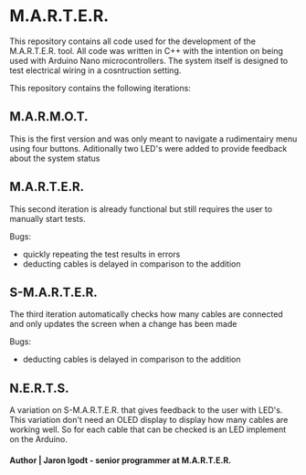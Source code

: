 # M.A.R.T.E.R.
This repository contains all code used for the development of the M.A.R.T.E.R. tool. All code was written in C++ with the intention on being used with Arduino Nano microcontrollers. The system itself is designed to test electrical wiring in a cosntruction setting.

This repository contains the following iterations:

## M.A.R.M.O.T. 
This is the first version and was only meant to navigate a rudimentairy menu using four buttons. Aditionally two LED's were added to provide feedback about the system status

## M.A.R.T.E.R.
This second iteration is already functional but still requires the user to manually start tests.

Bugs:
- quickly repeating the test results in errors
- deducting cables is delayed in comparison to the addition

## S-M.A.R.T.E.R.
The third iteration automatically checks how many cables are connected and only updates the screen when a change has been made

Bugs:
- deducting cables is delayed in comparison to the addition

## N.E.R.T.S.
A variation on S-M.A.R.T.E.R. that gives feedback to the user with LED's. This variation don't need an OLED display to display how many cables are working well. 
So for each cable that can be checked is an LED implement on the Arduino.

#### Author | Jaron Igodt - senior programmer at M.A.R.T.E.R. 




